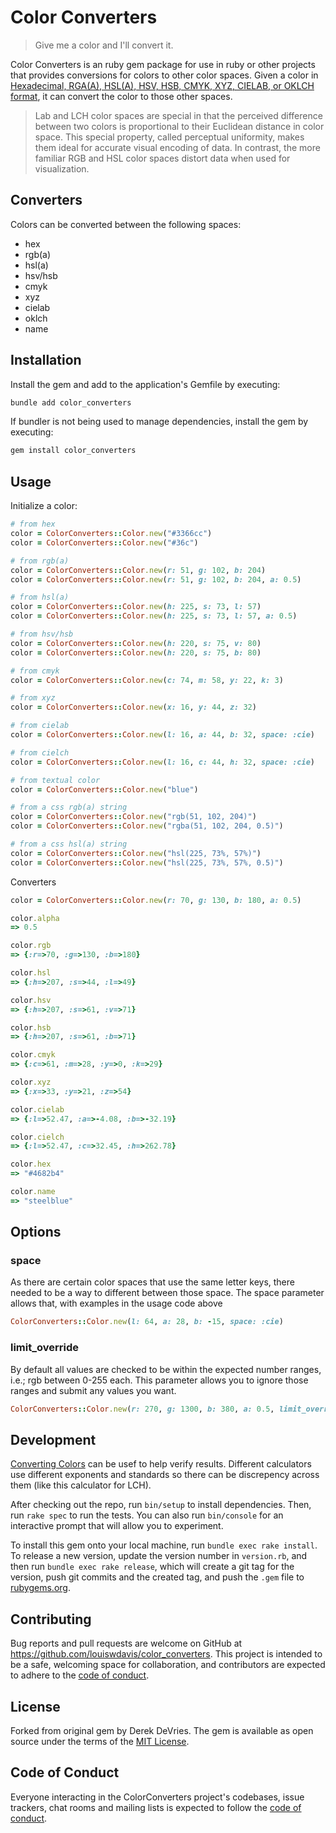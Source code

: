 # Color Converters

> Give me a color and I'll convert it.

Color Converters is an ruby gem package for use in ruby or other projects that provides conversions for colors to other color spaces.
Given a color in [Hexadecimal, RGA(A), HSL(A), HSV, HSB, CMYK, XYZ, CIELAB, or OKLCH format](https://github.com/devrieda/color_conversion), it can convert the color to those other spaces.

> Lab and LCH color spaces are special in that the perceived difference between two colors is proportional to their Euclidean distance in color space. This special property, called perceptual uniformity, makes them ideal for accurate visual encoding of data. In contrast, the more familiar RGB and HSL color spaces distort data when used for visualization.

## Converters

Colors can be converted between the following spaces:

- hex
- rgb(a)
- hsl(a)
- hsv/hsb
- cmyk
- xyz
- cielab
- oklch
- name

## Installation

Install the gem and add to the application's Gemfile by executing:

```bash
bundle add color_converters
```

If bundler is not being used to manage dependencies, install the gem by executing:

```bash
gem install color_converters
```

## Usage

Initialize a color:

```ruby
# from hex
color = ColorConverters::Color.new("#3366cc")
color = ColorConverters::Color.new("#36c")

# from rgb(a)
color = ColorConverters::Color.new(r: 51, g: 102, b: 204)
color = ColorConverters::Color.new(r: 51, g: 102, b: 204, a: 0.5)

# from hsl(a)
color = ColorConverters::Color.new(h: 225, s: 73, l: 57)
color = ColorConverters::Color.new(h: 225, s: 73, l: 57, a: 0.5)

# from hsv/hsb
color = ColorConverters::Color.new(h: 220, s: 75, v: 80)
color = ColorConverters::Color.new(h: 220, s: 75, b: 80)

# from cmyk
color = ColorConverters::Color.new(c: 74, m: 58, y: 22, k: 3)

# from xyz
color = ColorConverters::Color.new(x: 16, y: 44, z: 32)

# from cielab
color = ColorConverters::Color.new(l: 16, a: 44, b: 32, space: :cie)

# from cielch
color = ColorConverters::Color.new(l: 16, c: 44, h: 32, space: :cie)

# from textual color
color = ColorConverters::Color.new("blue")

# from a css rgb(a) string
color = ColorConverters::Color.new("rgb(51, 102, 204)")
color = ColorConverters::Color.new("rgba(51, 102, 204, 0.5)")

# from a css hsl(a) string
color = ColorConverters::Color.new("hsl(225, 73%, 57%)")
color = ColorConverters::Color.new("hsl(225, 73%, 57%, 0.5)")
```

Converters

```ruby
color = ColorConverters::Color.new(r: 70, g: 130, b: 180, a: 0.5)

color.alpha
=> 0.5

color.rgb
=> {:r=>70, :g=>130, :b=>180}

color.hsl
=> {:h=>207, :s=>44, :l=>49}

color.hsv
=> {:h=>207, :s=>61, :v=>71}

color.hsb
=> {:h=>207, :s=>61, :b=>71}

color.cmyk
=> {:c=>61, :m=>28, :y=>0, :k=>29}

color.xyz
=> {:x=>33, :y=>21, :z=>54}

color.cielab
=> {:l=>52.47, :a=>-4.08, :b=>-32.19}

color.cielch
=> {:l=>52.47, :c=>32.45, :h=>262.78}

color.hex
=> "#4682b4"

color.name
=> "steelblue"
```

## Options

### space

As there are certain color spaces that use the same letter keys, there needed to be a way to different between those space.
The space parameter allows that, with examples in the usage code above

```ruby
ColorConverters::Color.new(l: 64, a: 28, b: -15, space: :cie)
```

### limit_override

By default all values are checked to be within the expected number ranges, i.e.; rgb between 0-255 each.
This parameter allows you to ignore those ranges and submit any values you want.

```ruby
ColorConverters::Color.new(r: 270, g: 1300, b: 380, a: 0.5, limit_override: true)
```

## Development

[Converting Colors](https://convertingcolors.com/) can be usef to help verify results. Different calculators use different exponents and standards so there can be discrepency across them (like this calculator for LCH).

After checking out the repo, run `bin/setup` to install dependencies. Then, run `rake spec` to run the tests. You can also run `bin/console` for an interactive prompt that will allow you to experiment.

To install this gem onto your local machine, run `bundle exec rake install`. To release a new version, update the version number in `version.rb`, and then run `bundle exec rake release`, which will create a git tag for the version, push git commits and the created tag, and push the `.gem` file to [rubygems.org](https://rubygems.org).

## Contributing

Bug reports and pull requests are welcome on GitHub at <https://github.com/louiswdavis/color_converters>. This project is intended to be a safe, welcoming space for collaboration, and contributors are expected to adhere to the [code of conduct](https://github.com/louiswdavis/color_converters/blob/master/CODE_OF_CONDUCT.md).

## License

Forked from original gem by Derek DeVries.
The gem is available as open source under the terms of the [MIT License](https://opensource.org/licenses/MIT).

## Code of Conduct

Everyone interacting in the ColorConverters project's codebases, issue trackers, chat rooms and mailing lists is expected to follow the [code of conduct](https://github.com/louiswdavis/color_converters/blob/master/CODE_OF_CONDUCT.md).
